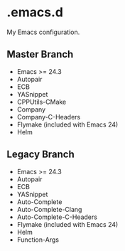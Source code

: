 # .emacs.d
My Emacs configuration.

Master Branch
----------------
- Emacs >= 24.3
- Autopair
- ECB
- YASnippet
- CPPUtils-CMake
- Company
- Company-C-Headers
- Flymake (included with Emacs 24)
- Helm

Legacy Branch
---------------
- Emacs >= 24.3
- Autopair
- ECB
- YASnippet
- Auto-Complete
- Auto-Complete-Clang
- Auto-Complete-C-Headers
- Flymake (included with Emacs 24)
- Helm
- Function-Args
